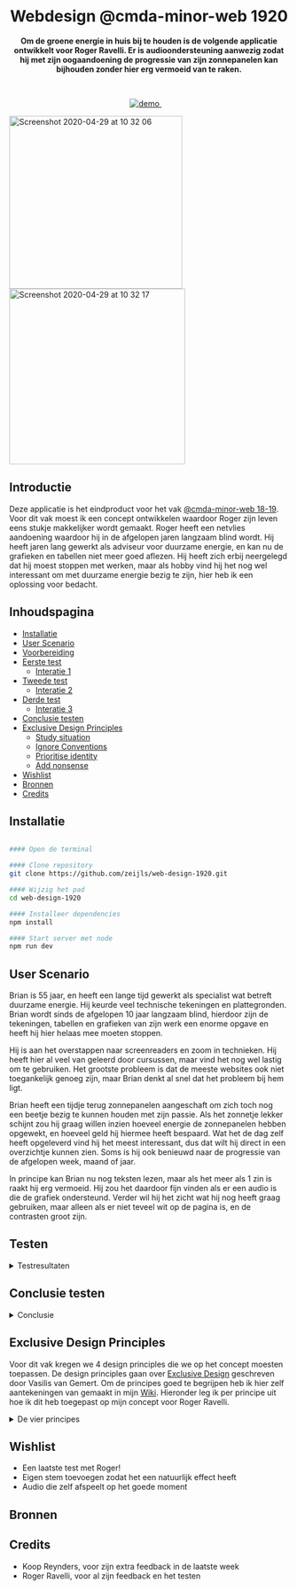 <h1 align="center">Webdesign @cmda-minor-web 1920</h1>

<p align="center"><b>Om de groene energie in huis bij te houden is de volgende applicatie ontwikkelt voor Roger Ravelli. Er is audioondersteuning aanwezig zodat hij met zijn oogaandoening de progressie van zijn zonnepanelen kan bijhouden zonder hier erg vermoeid van te raken. </b>
</p>

<br>

<p align="center">
  <a href="https://web-design-simone.herokuapp.com/">
    <img src="https://img.shields.io/badge/demo-LIVE-brightgreen.svg?style=flat-square" alt="demo">
  </a>
  &nbsp;&nbsp;&nbsp;
</p>

<img width="312" alt="Screenshot 2020-04-29 at 10 32 06" src="https://user-images.githubusercontent.com/45422060/80576006-b76b8280-8a04-11ea-9cc8-6310ba3e5c43.png">
<img width="317" alt="Screenshot 2020-04-29 at 10 32 17" src="https://user-images.githubusercontent.com/45422060/80576012-b9354600-8a04-11ea-8f51-345f97ad7374.png">

## Introductie

Deze applicatie is het eindproduct voor het vak [@cmda-minor-web 18-19](https://github.com/cmda-minor-web/browser-technologies-1819). Voor dit vak moest ik een concept ontwikkelen waardoor Roger zijn leven eens stukje makkelijker wordt gemaakt. Roger heeft een netvlies aandoening waardoor hij in de afgelopen jaren langzaam blind wordt. Hij heeft jaren lang gewerkt als adviseur voor duurzame energie, en kan nu de grafieken en tabellen niet meer goed aflezen. Hij heeft zich erbij neergelegd dat hij moest stoppen met werken, maar als hobby vind hij het nog wel interessant om met duurzame energie bezig te zijn, hier heb ik een oplossing voor bedacht.

## Inhoudspagina

- [Installatie](#Installatie)
- [User Scenario](#User-Scenario)
- [Voorbereiding](#Voorbereiding)
- [Eerste test](#Eerste-test)
  - [Interatie 1](#Iteratie-1)
- [Tweede test](#Tweede-test)
  - [Interatie 2](#Iteratie-2)
- [Derde test](#Derde-test)
  - [Interatie 3](#Iteratie-3)
- [Conclusie testen](#Conclusie-testen)
- [Exclusive Design Principles](#Exclusive-Design-Principles)
  - [Study situation](#Study-situation)
  - [Ignore Conventions](#Ignore-conventions)
  - [Prioritise identity](#Prioritise-identity)
  - [Add nonsense](#Add-nonsense)
- [Wishlist](#Wishlist)
- [Bronnen](#Bronnen)
- [Credits](#Credits)

## Installatie

```bash

#### Open de terminal

#### Clone repository
git clone https://github.com/zeijls/web-design-1920.git

#### Wijzig het pad
cd web-design-1920

#### Installeer dependencies
npm install

#### Start server met node
npm run dev
```

## User Scenario

Brian is 55 jaar, en heeft een lange tijd gewerkt als specialist wat betreft duurzame energie. Hij keurde veel technische tekeningen en plattegronden. Brian wordt sinds de afgelopen 10 jaar langzaam blind, hierdoor zijn de tekeningen, tabellen en grafieken van zijn werk een enorme opgave en heeft hij hier helaas mee moeten stoppen.

Hij is aan het overstappen naar screenreaders en zoom in technieken. Hij heeft hier al veel van geleerd door cursussen, maar vind het nog wel lastig om te gebruiken. Het grootste probleem is dat de meeste websites ook niet toegankelijk genoeg zijn, maar Brian denkt al snel dat het probleem bij hem ligt.

Brian heeft een tijdje terug zonnepanelen aangeschaft om zich toch nog een beetje bezig te kunnen houden met zijn passie. Als het zonnetje lekker schijnt zou hij graag willen inzien hoeveel energie de zonnepanelen hebben opgewekt, en hoeveel geld hij hiermee heeft bespaard. Wat het de dag zelf heeft opgeleverd vind hij het meest interessant, dus dat wilt hij direct in een overzichtje kunnen zien. Soms is hij ook benieuwd naar de progressie van de afgelopen week, maand of jaar.

In principe kan Brian nu nog teksten lezen, maar als het meer als 1 zin is raakt hij erg vermoeid. Hij zou het daardoor fijn vinden als er een audio is die de grafiek ondersteund. Verder wil hij het zicht wat hij nog heeft graag gebruiken, maar alleen als er niet teveel wit op de pagina is, en de contrasten groot zijn.

## Testen

<details><summary>Testresultaten</summary>

### Voorbereiding

Vooraf gaand aan het gesprek met Roger zijn wij als groep te werk gegaan met het voorbereiden van de test. 1 iemand nam de leiding met het stellen van de vragen, waardoor niet iedereen door elkaar ging praten. De andere konden inhaken op het moment dat dit nodig was. Ik heb met 3 andere studenten genotuleerd.

## Eerste test

Dit gesprek was vooral om kennis te maken. In dit gesprek wilde ik er achter komen welke karaktereigenschappen Roger heeft, wat zijn hobbies zijn en wat hij het meest belangrijk vind. Ik vond het een hele bijzondere ervaring om met iemand zoals Roger te praten. Dit was de eerste keer dat ik zoiets mocht meemaken.

Tijdens de eerste test hebben wij een profiel van Roger opgebouwd, deze is terug te vinden in mijn wiki;
[Profiel Roger Ravelli](https://github.com/Zeijls/web-design-1920/wiki/Profiel-Roger-Ravelli)

Belangrijke punten voor de volgende test:

-

## Tweede test

### Concept versie 1

Belangrijkste punten die ik uit de test wil halen;

- Is het kleurcontrast groot genoeg
- Is de audio op deze manier een meerwaarde voor de grafiek
- Zijn de verschillen in lijnen zo duidelijk?

Vragen achteraf

- Werkt dit zo voor u?
- Wat werkt niet, wat wel?
- Welke data lijkt u interessant om op deze manier te lezen
- Zijn de contrasten zo groot genoeg?
- In hoeverre is het voor u mogelijk om bepaalde letters op het toetsenbord te vinden.

### Iteratie 1

[Test](https://www.youtube.com/watch?v=gb44xXou2Ds&feature=youtu.be)

De test ging verassend goed. Hij was heel positief over de demo. Ik had een filmpje gemaakt van de werking omdat ik wist dat ik het niet ging redden om het prototype in deze korte tijd af te krijgen. Tot mijn verbazing werkte dit best goed voor een eerste iteratie en heb ik hier iteressante punten uit kunnen halen. Hieronder de feedback van Roger;

- Lijnen zijn heel goed en duidelijk te volgen. Kleur contrast is goed.
- Eerste letter van een land intypen is heel goed te doen.
- Vind het lastig om de audio te stoppen, zou hier graag zelf invloed op willen hebben.
- Onderwerpen die ik interessant vind is duurzame energie, en dat de groei per jaar. Of Toegankelijkheidsscores van diensten en websites. (ten opzichten van de fossielen energie)

`Bevindingen`
Naast mijn eigen test kwamen er bij de andere tests ook nog een aantal interessante bevindingen naar voren

- Vind het fijn om de hele grafiek in beeld te hebben.
- Via supernova zet hij de websites die teveel wit hebben, om in darkmode. Dit is niet te zien via screensharing
- 1 zin is de max om te lezen, voordat Roger vermoeid raakt.
- Grafiek klikken werkt het beste, vergeleken met een screenreader of tab.
- Customised screenreader met eigen zinnen werkt super goed
- Houd van een samenvatting, beter voor de tabel of grafiek dan erna
- Zou fijn zijn als Roger de screenreader ook op pauze kunt zetten door een soort "Stop" commando
- Tabben ervaart hij als fijner dan screenreader, omdat hij dan zijn eigen tempo aan kunt geven.

### Iteratie 2

<img width="1440" alt="Screenshot 2020-04-24 at 10 48 46" src="https://user-images.githubusercontent.com/45422060/80198718-c75c1e80-8620-11ea-8862-b1bcb75160e4.png">

## Derde test

Dit gesprek ging een stuk minder soepel, maar ik heb hier wel enorm veel van geleerd. Het was mijn niet gelukt om alle feedback van week 2 te verwerken in het concept. Ik baalde hier zo ontzettend van dat de test voor mij een beetje nutteloos voelde, en ik had hier niet zoveel voor voorbereid. Maar tot mijn verbazing heb ik enorm veel uit deze test kunnen halen. Belangrijke punten die uit de test naar voren zijn gekomen:

- De website ziet er op Roger zijn desktop heel anders uit doordat hij de zoom techniek gebruikt, en dit is niet zichbaar via de screenshare hoe de test werd afgenomen
- De kleurcontrasten zijn goed, hier hoeft niet meer voor getest te worden
- De grootte en afstand van buttons zijn prima.

Dit zijn punten over het concept, maar ik heb nog veel meer geleerd van het testen en zijn reactie op mij. Voor de testpersoon is het heel fijn als je de test begint met een inleiding, eerst een kort stukje over hoe het gaat (koetjes en kalfjes gesprek), vervolgens een kort stukje vertellen over wat we vorige week hadden gedaan en waar ik in de tussentijd aan heb gewerkt, het is logisch dat Roger niet van 10 verschillende studenten nog precies weet waar ze mee bezig zijn. Daarna even uitleggen wat ik graag zou willen dat hij doet, dus door de applicatie lopen, hardop denken en duidelijk maken dat als we onderweg fouten tegen komen dit een fout is van mij, en vooral niet aan hem ligt.

Na deze introductie kan de test beginnen, het is belangrijk om Roger een opdracht te geven of een vraag te stellen die hij uit de grafiek kan herleiden. Op het moment dat het stil valt, gewoon even laten gebeuren en niets voorzeggen.

Ik ben een heel stuk wijzer geworden van de laatste test. Vooral dat het niet extreem belangrijk is dat je hele concept klopt en voor de volle 100% werkt. Voor mij is het belangrijk dat ik er alsnog achter sta, en niet mijn ontwerp tijdens de test naar beneden haal. Als ik zie wat ik nu alsnog uit deze test heb kunnen halen, is dat genoeg om verder te gaan met de laatste iteratie. Als ik de test had uitgevoerd via bovenstaande beschrijving was dit nog een stuk meer geweest, maar daar heb ik nu van geleerd voor de volgende keer.

### Iteratie 3

`Bevindingen`

- Onkey events zijn niet nodig, de buttons waren prima te bereiken voor Roger. Hij had hier geen moeite mee.
- Inzoomen op 1 soort energie is geen hoofdfunctie van dit concept. Is handig, maar met de kleur contrasten en audioondersteuning kan Roger de grafiek goed aflezen.

Voor nu heb ik mij heel erg gefocust op welke kleuren een goed contrast hebben, welke plaatsing het beste is enzovoort. Voor nu wil ik mij gaan focussen op de data die Roger interessant vind en hoe dit een meerwaarde heeft voor hem.

- Data over progressie duurzame energie in zijn eigen huis
- Audio ondersteuning verwerken
- Natuurlijk effect verwerken door hem een intro te geven over het weer en de zonnepanelen
- Grapje toevoegen; Zodra hij 2 buttons te snel inklikt wordt hier een reactie op gegeven

Tijdens het aanpassen van het User Scenario kwam ik erachter dat Roger de voortgang van de zonnepanelen hoogstwaarschijnlijk bekijkt vanaf zijn telefoon. Hierdoor is het van belang dat de website mobile first is ontworpen. Verder ga ik naast bovenstaande aanpassingen op de grafiek ook een homescreen, zero state en overzicht per dag, maand en jaar toevoegen.

Om een goed beeld te krijgen van het concept, heb ik het gebruik opgenomen in een filmpje. Hierin worden alle features en functionaliteiten benaderd.

[Iteratie 3](https://www.youtube.com/watch?v=2KqR2wtUDv8)

</details>

## Conclusie testen

<details><summary>Conclusie</summary>

Tijdens het testen heb ik een aantal punten ondervonden die het leven op het web van iemand zo als Roger erg lastig maken. Een groot voorbeeld hiervan is de screenreader. De screenreader kan geen context geven en blijft continu doorratelen. Om die reden heb ik mijn eigen audio ondersteuning aan de website toegevoegd. Nu kan ik context aan het verhaal meegeven, en de screenreader een natuurlijk effect meegeven. Als voorbeeld Roger een goedendag wensen als hij op de website aankomt. Een grapje als hij te ongeduldig doet, en context meegeven aan de aantallen die worden opgenoemd in plaats van enkel de aantallen. Uit de testen is gebleken dat dit voor Roger een enorme meerwaarde geeft aan de ervaring.

Bij voorbaat dacht ik dat Roger enorme knoppen nodig had op de website en zijn zicht niet kon gebruiken. Tijdens het testen bleek dat hij het zicht wat hij heeft maar al te graag gebruikt, alleen niet voor teksten lezen enzovoort. Dat kost hem te veel moeite, maar een knop inklikken of de trend van een grafiek lezen gaat nog best goed. Door de audio ondersteuning aan de website mee te geven kan Roger zelf kiezen hoeveel energie hij er in wilt steken om met zijn zicht de grafiek te volgen, omdat de audio dit ook duidelijk maakt.

Ik vond het een hele bijzondere ervaring om met Roger te mogen testen. Zelfs op de afstand die er tussen ons zat, heb ik hier enorm veel van geleerd. Zoals ik al benoemde in de testresultaten van Iteratie 3 heb ik veel geleerd over het uitvoeren van een test zelf, maar ook inzichten gekregen over de ervaring van een gebruiker met een aandoening op het web. Ik was ervan bewust dat het deze doelgroep niet makkelijk wordt gemaakt op het web. Na dit project zal ik hier meer rekening mee houden met mijn eigen werk.

</details>

## Exclusive Design Principles

Voor dit vak kregen we 4 design principles die we op het concept moesten toepassen. De design principles gaan over [Exclusive Design](https://vasilis.nl/research/about-exclusive-design/) geschreven door Vasilis van Gemert. Om de principes goed te begrijpen heb ik hier zelf aantekeningen van gemaakt in mijn [Wiki](https://github.com/Zeijls/web-design-1920/wiki/Exclusive-Design-~-Vasilis-van-Gemert). Hieronder leg ik per principe uit hoe ik dit heb toegepast op mijn concept voor Roger Ravelli.

<details><summary>De vier principes</summary>

### Study situation

Om de situatie van Roger goed te begrijpen, en te weten voor welke context ik mijn concept ga ontwerpen heb ik een User Scenario geschreven, en een Profiel van Roger opgebouwd.

### Ignore conventions

De screenreader die Roger gebruikt ratelt alles wat er op de website staat aan een stuk op. Verder wordt er alleen verteld wat er staat en geen context gegeven. Dit stoorde mij ontzettend, voor Roger is het al vreselijk om naar een Robot stem te luisteren, en dan wordt het nog erger als hij geen normale pauzes neemt in het verhaal. Ik wilde bij de audio meer context geven en er een natuurlijk draai aan wenden. Hiervoor heb ik mijn eigen "screenreader" gemaakt waarin deze opties wel mogelijk zijn.

### Prioritise identity

De hele applicatie is speciaal voor Roger gemaakt. In de eerste test hebben wij een profiel opgebouwd waaruit duidelijk wordt wat hij interessant vind, wat zijn karaktereigenschappen zijn, waar hij tegenaan loopt en wat zijn leven zou kunnen verbeteren. Hier heb ik op geprobeerd in te spelen met mijn website.

### Add nonsense

Bij Ignore conventions gaf ik al aan dat het mij stoorde dat de screenreader aan een stuk door ratelt, en een robot stem heeft. Nu leek het mij leuk om de screenreader een natuurlijk effect te geven. Voor Roger is het mogelijk in te zoomen op soorten energie. Als hij dit te snel wilt doen geeft de screenreader dit aan, en zegt hij dat die even wat rustiger aan moet doen omdat hij het niet kan bijhouden.

</details>

## Wishlist

- Een laatste test met Roger!
- Eigen stem toevoegen zodat het een natuurlijk effect heeft
- Audio die zelf afspeelt op het goede moment

## Bronnen

## Credits

- Koop Reynders, voor zijn extra feedback in de laatste week
- Roger Ravelli, voor al zijn feedback en het testen
